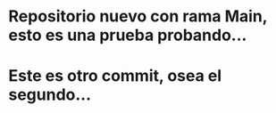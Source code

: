 # Repositorio nuevo con rama Main, esto es una prueba probando...

# Este es otro commit, osea el segundo...